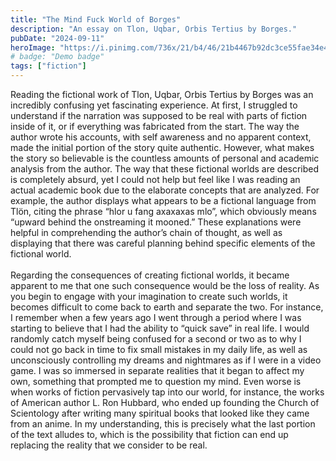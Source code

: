 ```yaml
---
title: "The Mind Fuck World of Borges"
description: "An essay on Tlon, Uqbar, Orbis Tertius by Borges."
pubDate: "2024-09-11"
heroImage: "https://i.pinimg.com/736x/21/b4/46/21b4467b92dc3ce55fae34e48c48500e.jpg"
# badge: "Demo badge"
tags: ["fiction"]
---
```


Reading the fictional work of Tlon, Uqbar, Orbis Tertius by Borges was an incredibly confusing yet fascinating experience. At first, I struggled to understand if the narration was supposed to be real with parts of fiction inside of it, or if everything was fabricated from the start. The way the author wrote his accounts, with self awareness and no apparent context, made the initial portion of the story quite authentic. However, what makes the story so believable is the countless amounts of personal and academic analysis from the author. The way that these fictional worlds are described is completely absurd, yet I could not help but feel like I was reading an actual academic book due to the elaborate concepts that are analyzed. For example, the author displays what appears to be a fictional language from Tlön, citing the phrase “hlor u fang axaxaxas mlo”, which obviously means “upward behind the onstreaming it mooned.” These explanations were helpful in comprehending the author’s chain of thought, as well as displaying that there was careful planning behind specific elements of the fictional world.
<br/><br/>
Regarding the consequences of creating fictional worlds, it became apparent to me that one such consequence would be the loss of reality. As you begin to engage with your imagination to create such worlds, it becomes difficult to come back to earth and separate the two. For instance, I remember when a few years ago I went through a period where I was starting to believe that I had the ability to “quick save” in real life. I would randomly catch myself being confused for a second or two as to why I could not go back in time to fix small mistakes in my daily life, as well as unconsciously controlling my dreams and nightmares as if I were in a video game. I was so immersed in separate realities that it began to affect my own, something that prompted me to question my mind. Even worse is when works of fiction pervasively tap into our world, for instance, the works of American author L. Ron Hubbard, who ended up founding the Church of Scientology after writing many spiritual books that looked like they came from an anime. In my understanding, this is precisely what the last portion of the text alludes to, which is the possibility that fiction can end up replacing the reality that we consider to be real.

